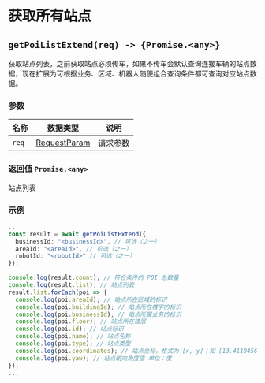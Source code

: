 # 获取所有站点

## `getPoiListExtend(req) -> {Promise.<any>}`

获取站点列表，之前获取站点必须传车，如果不传车会默认查询连接车辆的站点数据，现在扩展为可根据业务、区域、机器人随便组合查询条件都可查询对应站点数据。

### 参数

| 名称  | 数据类型                              | 说明     |
| ----- | ------------------------------------- | -------- |
| `req` | [RequestParam](../../../Define/Define-RequestParam) | 请求参数 |

### 返回值 `Promise.<any>`

站点列表

### 示例

```typescript
...
const result = await getPoiListExtend({
  businessId: "<businessId>", // 可选（之一）
  areaId: "<areaId>", // 可选（之一）
  robotId: "<robotId>" // 可选（之一）
});

console.log(result.count); // 符合条件的 POI 总数量
console.log(result.list); // 站点列表
result.list.forEach(poi => {
  console.log(poi.areaId); // 站点所在区域的标识
  console.log(poi.buildingId); // 站点所在楼宇的标识
  console.log(poi.businessId); // 站点所属业务的标识
  console.log(poi.floor); // 站点所在楼层
  console.log(poi.id); // 站点标识
  console.log(poi.name); // 站点名称
  console.log(poi.type); // 站点类型
  console.log(poi.coordinates); // 站点坐标，格式为 [x, y]；如 [13.411045089526397,-6.95027412476179]
  console.log(poi.yaw); // 站点朝向角度值 单位：度
});
...
```

